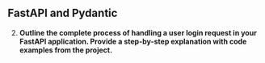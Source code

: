 ## FastAPI and Pydantic

2. **Outline the complete process of handling a user login request in your FastAPI application. Provide a step-by-step explanation with code examples from the project.**